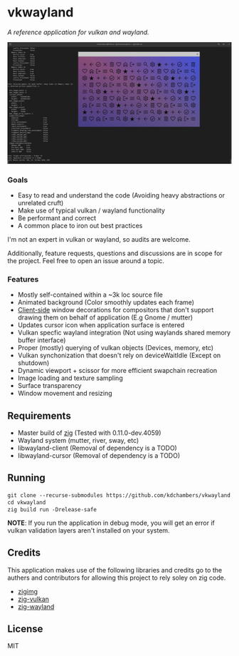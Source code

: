 # vkwayland

*A reference application for vulkan and wayland.*

![Screenshot](assets/screenshot_fedora_gnome.png)

### Goals

- Easy to read and understand the code (Avoiding heavy abstractions or unrelated cruft)
- Make use of typical vulkan / wayland functionality
- Be performant and correct
- A common place to iron out best practices

I'm not an expert in vulkan or wayland, so audits are welcome.

Additionally, feature requests, questions and discussions are in scope for the project. Feel free to open an issue around a topic.

### Features

- Mostly self-contained within a ~3k loc source file
- Animated background (Color smoothly updates each frame)
- [Client-side](https://en.wikipedia.org/wiki/Client-side_decoration) window decorations for compositors that don't support drawing them on behalf of application (E.g Gnome / mutter)
- Updates cursor icon when application surface is entered
- Vulkan specfic wayland integration (Not using waylands shared memory buffer interface)
- Proper (mostly) querying of vulkan objects (Devices, memory, etc)
- Vulkan synchonization that doesn't rely on deviceWaitIdle (Except on shutdown)
- Dynamic viewport + scissor for more efficient swapchain recreation
- Image loading and texture sampling
- Surface transparency
- Window movement and resizing

## Requirements 

- Master build of [zig](https://github.com/ziglang/zig) (Tested with 0.11.0-dev.4059)
- Wayland system (mutter, river, sway, etc)
- libwayland-client (Removal of dependency is a TODO)
- libwayland-cursor (Removal of dependency is a TODO)

## Running 

    git clone --recurse-submodules https://github.com/kdchambers/vkwayland
    cd vkwayland
    zig build run -Drelease-safe

**NOTE**: If you run the application in debug mode, you will get an error if vulkan validation layers aren't installed on your system.

## Credits

This application makes use of the following libraries and credits go to the authers and contributors for allowing this project to rely soley on zig code.

- [zigimg](https://github.com/zigimg/zigimg)
- [zig-vulkan](https://github.com/Snektron/vulkan-zig)
- [zig-wayland](https://github.com/ifreund/zig-wayland) 

## License

MIT